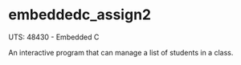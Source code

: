 # embeddedc_assign2

UTS: 48430 - Embedded C

An interactive program that can manage a list of students in a class.